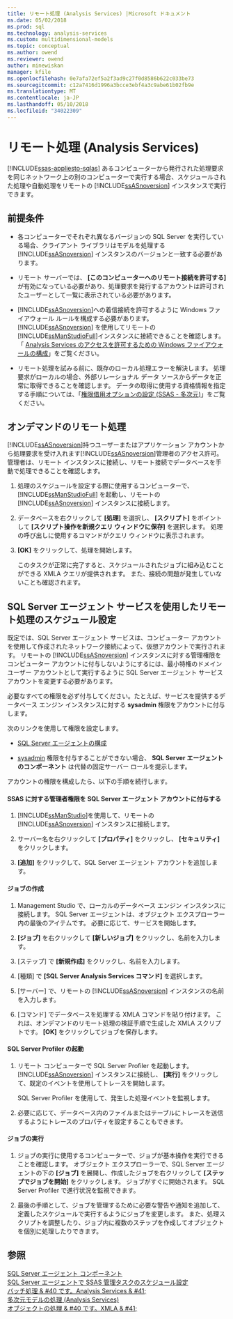```yaml
---
title: リモート処理 (Analysis Services) |Microsoft ドキュメント
ms.date: 05/02/2018
ms.prod: sql
ms.technology: analysis-services
ms.custom: multidimensional-models
ms.topic: conceptual
ms.author: owend
ms.reviewer: owend
author: minewiskan
manager: kfile
ms.openlocfilehash: 0e7afa72ef5a2f3ad9c27f0d8586b622c033be73
ms.sourcegitcommit: c12a7416d1996a3bcce3ebf4a3c9abe61b02fb9e
ms.translationtype: MT
ms.contentlocale: ja-JP
ms.lasthandoff: 05/10/2018
ms.locfileid: "34022309"
---
```

# <a name="remote-processing-analysis-services"></a>リモート処理 (Analysis Services)
[!INCLUDE[ssas-appliesto-sqlas](../../includes/ssas-appliesto-sqlas.md)]
  あるコンピューターから発行された処理要求を同じネットワーク上の別のコンピューターで実行する場合、スケジュールされた処理や自動処理をリモートの [!INCLUDE[ssASnoversion](../../includes/ssasnoversion-md.md)] インスタンスで実行できます。  
  
## <a name="prerequisites"></a>前提条件  
  
-   各コンピューターでそれぞれ異なるバージョンの SQL Server を実行している場合、クライアント ライブラリはモデルを処理する [!INCLUDE[ssASnoversion](../../includes/ssasnoversion-md.md)] インスタンスのバージョンと一致する必要があります。
  
-   リモート サーバーでは、 **[このコンピューターへのリモート接続を許可する]** が有効になっている必要があり、処理要求を発行するアカウントは許可されたユーザーとして一覧に表示されている必要があります。  
  
-   [!INCLUDE[ssASnoversion](../../includes/ssasnoversion-md.md)]への着信接続を許可するように Windows ファイアウォール ルールを構成する必要があります。 [!INCLUDE[ssASnoversion](../../includes/ssasnoversion-md.md)] を使用してリモートの [!INCLUDE[ssManStudioFull](../../includes/ssmanstudiofull-md.md)]インスタンスに接続できることを確認します。 「 [Analysis Services のアクセスを許可するための Windows ファイアウォールの構成](../../analysis-services/instances/configure-the-windows-firewall-to-allow-analysis-services-access.md)」をご覧ください。  
  
-   リモート処理を試みる前に、既存のローカル処理エラーを解決します。 処理要求がローカルの場合、外部リレーショナル データ ソースからデータを正常に取得できることを確認します。 データの取得に使用する資格情報を指定する手順については、「[権限借用オプションの設定 &#40;SSAS - 多次元&#41;](../../analysis-services/multidimensional-models/set-impersonation-options-ssas-multidimensional.md)」をご覧ください。  
  
## <a name="on-demand-remote-processing"></a>オンデマンドのリモート処理  
 [!INCLUDE[ssASnoversion](../../includes/ssasnoversion-md.md)]持つユーザーまたはアプリケーション アカウントから処理要求を受け入れます[!INCLUDE[ssASnoversion](../../includes/ssasnoversion-md.md)]管理者のアクセス許可。 管理者は、リモート インスタンスに接続し、リモート接続でデータベースを手動で処理できることを確認します。  
  
1.  処理のスケジュールを設定する際に使用するコンピューターで、 [!INCLUDE[ssManStudioFull](../../includes/ssmanstudiofull-md.md)] を起動し、リモートの [!INCLUDE[ssASnoversion](../../includes/ssasnoversion-md.md)] インスタンスに接続します。  
  
2.  データベースを右クリックして **[処理]** を選択し、 **[スクリプト]** をポイントして **[スクリプト操作を新規クエリ ウィンドウに保存]** を選択します。 処理の呼び出しに使用するコマンドがクエリ ウィンドウに表示されます。  
  
3.  **[OK]** をクリックして、処理を開始します。  
  
     このタスクが正常に完了すると、スケジュールされたジョブに組み込むことができる XMLA クエリが提供されます。 また、接続の問題が発生していないことも確認されます。  
  
## <a name="schedule-remote-processing-using-sql-server-agent-service"></a>SQL Server エージェント サービスを使用したリモート処理のスケジュール設定  
 既定では、SQL Server エージェント サービスは、コンピューター アカウントを使用して作成されたネットワーク接続によって、仮想アカウントで実行されます。 リモートの [!INCLUDE[ssASnoversion](../../includes/ssasnoversion-md.md)] インスタンスに対する管理権限をコンピューター アカウントに付与しないようにするには、最小特権のドメイン ユーザー アカウントとして実行するように SQL Server エージェント サービス アカウントを変更する必要があります。  
  
 必要なすべての権限を必ず付与してください。たとえば、サービスを提供するデータベース エンジン インスタンスに対する **sysadmin** 権限をアカウントに付与します。  
  
 次のリンクを使用して権限を設定します。  
  
-   [SQL Server エージェントの構成](http://msdn.microsoft.com/library/2e361a62-9e92-4fcd-80d7-d6960f127900)  
  
-   [sysadmin](http://msdn.microsoft.com/library/8d1dc600-aabb-416f-b3af-fbc9fccfd0ec) 権限を付与することができない場合、 **SQL Server エージェントのコンポーネント** は代替の固定サーバー ロールを提示します。  
  
 アカウントの権限を構成したら、以下の手順を続行します。  
  
#### <a name="grant-the-sql-server-agent-account-administrator-permission-on-ssas"></a>SSAS に対する管理者権限を SQL Server エージェント アカウントに付与する  
  
1.  [!INCLUDE[ssManStudio](../../includes/ssmanstudio-md.md)]を使用して、リモートの [!INCLUDE[ssASnoversion](../../includes/ssasnoversion-md.md)] インスタンスに接続します。  
  
2.  サーバー名を右クリックして **[プロパティ]** をクリックし、 **[セキュリティ]** をクリックします。  
  
3.  **[追加]** をクリックして、SQL Server エージェント アカウントを追加します。  
  
#### <a name="create-the-job"></a>ジョブの作成  
  
1.  Management Studio で、ローカルのデータベース エンジン インスタンスに接続します。 SQL Server エージェントは、オブジェクト エクスプローラー内の最後のアイテムです。 必要に応じて、サービスを開始します。  
  
2.  **[ジョブ]** を右クリックして **[新しいジョブ]** をクリックし、名前を入力します。  
  
3.  [ステップ] で **[新規作成]** をクリックし、名前を入力します。  
  
4.  [種類] で **[SQL Server Analysis Services コマンド]** を選択します。  
  
5.  [サーバー] で、リモートの [!INCLUDE[ssASnoversion](../../includes/ssasnoversion-md.md)] インスタンスの名前を入力します。  
  
6.  [コマンド] でデータベースを処理する XMLA コマンドを貼り付けます。 これは、オンデマンドのリモート処理の検証手順で生成した XMLA スクリプトです。 **[OK]** をクリックしてジョブを保存します。  
  
#### <a name="start-sql-server-profiler"></a>SQL Server Profiler の起動  
  
1.  リモート コンピューターで SQL Server Profiler を起動します。 [!INCLUDE[ssASnoversion](../../includes/ssasnoversion-md.md)] インスタンスに接続し、 **[実行]** をクリックして、既定のイベントを使用してトレースを開始します。  
  
     SQL Server Profiler を使用して、発生した処理イベントを監視します。  
  
2.  必要に応じて、データベース内のファイルまたはテーブルにトレースを送信するようにトレースのプロパティを設定することもできます。  
  
#### <a name="run-the-job"></a>ジョブの実行  
  
1.  ジョブの実行に使用するコンピューターで、ジョブが基本操作を実行できることを確認します。 オブジェクト エクスプローラーで、SQL Server エージェントの下の **[ジョブ]** を展開し、作成したジョブを右クリックして **[ステップでジョブを開始]** をクリックします。 ジョブがすぐに開始されます。 SQL Server Profiler で進行状況を監視できます。  
  
2.  最後の手順として、ジョブを管理するために必要な警告や通知を追加して、定義したスケジュールで実行するようにジョブを変更します。 また、処理スクリプトを調整したり、ジョブ内に複数のステップを作成してオブジェクトを個別に処理したりできます。  
  
## <a name="see-also"></a>参照  
 [SQL Server エージェント コンポーネント](http://msdn.microsoft.com/library/8d1dc600-aabb-416f-b3af-fbc9fccfd0ec)   
 [SQL Server エージェントで SSAS 管理タスクのスケジュール設定](../../analysis-services/instances/schedule-ssas-administrative-tasks-with-sql-server-agent.md)   
 [バッチ処理 & #40 です。Analysis Services & #41;](../../analysis-services/multidimensional-models/batch-processing-analysis-services.md)   
 [多次元モデルの処理 &#40;Analysis Services&#41;](../../analysis-services/multidimensional-models/processing-a-multidimensional-model-analysis-services.md)   
 [オブジェクトの処理 & #40 です。XMLA & #41;](../../analysis-services/multidimensional-models-scripting-language-assl-xmla/processing-objects-xmla.md)  
  
  
